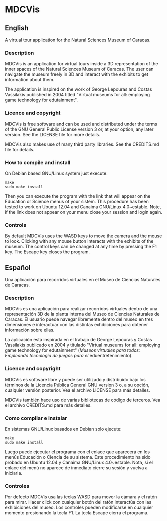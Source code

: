 MDCVis
======

English
-------

A virtual tour application for the Natural Sciences Museum of Caracas.

### Description ###

MDCVis is an application for virtual tours inside a 3D representation of the inner spaces of the Natural Sciences Museum of Caracas. The user can navigate the museum freely in 3D and interact with the exhibits to get information about them.

The application is inspired on the work of George Lepouras and Costas Vassilakis published in 2004 titled "Virtual museums for all: employing game technology for
edutainment".

### Licence and copyright ###

MDCVis is free software and can be used and distributed under the terms of the GNU General Public License version 3 or, at your option, any later version. See the LICENSE
file for more details.

MDCVis also makes use of many third party libraries. See the CREDITS.md file for details.

### How to compile and install ###

On Debian based GNU/Linux system just execute:

    make
    sudo make install

Then you can execute the program with the link that will appear on the Education or Science menus of your sistem. This procedure has been tested to work on Ubuntu 12.04 and Canaima GNU/Linux 4.0~estable. Note, if the link does not appear on your menu 
close your session and login again.

### Controls ###

By default MDCVis uses the WASD keys to move the camera and the mouse to look. Clicking 
with any mouse button interacts with the exhibits of the museum. The control keys can 
be changed at any time by pressing the F1 key. The Escape key closes the program.

Español
-------

Una aplicación para recorridos virtuales en el Museo de Ciencias Naturales de Caracas.

### Description ###

MDCVis es una aplicación para realizar recorridos virtuales dentro de una representación 3D de la planta interna del Museo de Ciencias Naturales de Caracas.
El usuario puede navegar libremente dentro del museo en tres dimensiones e interactuar
con las distintas exhibiciones para obtener información sobre ellas.

La aplicación está inspirada en el trabajo de George Lepouras y Costas Vassilakis 
publicado en 2004 y titulado "Virtual museums for all: employing game technology for
edutainment" (*Museos virtuales para todos: Empleando tecnología de juegos para el* eduentretenimiento).

### Licence and copyright ###

MDCVis es software libre y puede ser utilizado y distribuido bajo los términos de la Licencia Pública General GNU version 3 o, a su opción, cualquier versión posterior. Vea el archivo LICENSE para más detalles.

MDCVis también hace uso de varias bibliotecas de código de terceros. Vea el archivo 
CREDITS.md para más detalles.

### Como compilar e instalar ###

En sistemas GNU/Linux basados en Debian solo ejecute:

    make
    sudo make install

Luego puede ejecutar el programa con el enlace que aparecerá en los menús Educación o Ciencia de su sistema. Este procedimiento ha sido probado en Ubuntu 12.04 y Canaima GNU/Linux 4.0~estable. Nota, si el enlace del menú no aparece de inmediato cierre su
sesión y vuelva a iniciarla.

### Controles ###

Por defecto MDCVis usa las teclas WASD para mover la cámara y el ratón para mirar. 
Hacer click con cualquier botón del ratón interactúa con las exhibiciones del museo.
Los controles pueden modificarse en cualquier momento presionando la tecla F1. La tecla 
Escape cierra el programa.
